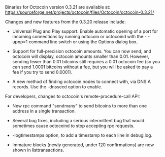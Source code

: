 Binaries for Octocoin version 0.3.21 are available at:
  https://sourceforge.net/projects/octocoin/files/Octocoin/octocoin-0.3.21/

Changes and new features from the 0.3.20 release include:

* Universal Plug and Play support.  Enable automatic opening of a port for incoming connections by running octocoin or octocoind with the - -upnp=1 command line switch or using the Options dialog box.

* Support for full-precision octocoin amounts.  You can now send, and octocoin will display, octocoin amounts smaller than 0.01.  However, sending fewer than 0.01 bitcoins still requires a 0.01 octocoin fee (so you can send 1.0001 bitcoins without a fee, but you will be asked to pay a fee if you try to send 0.0001).

* A new method of finding octocoin nodes to connect with, via DNS A records. Use the -dnsseed option to enable.

For developers, changes to octocoin's remote-procedure-call API:

* New rpc command "sendmany" to send bitcoins to more than one address in a single transaction.

* Several bug fixes, including a serious intermittent bug that would sometimes cause octocoind to stop accepting rpc requests. 

* -logtimestamps option, to add a timestamp to each line in debug.log.

* Immature blocks (newly generated, under 120 confirmations) are now shown in listtransactions.
